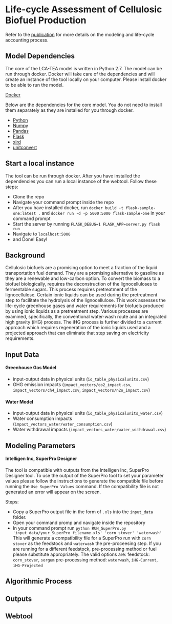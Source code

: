 # Life-cycle Assessment of Cellulosic Biofuel Production

Refer to the [publication](http://pubs.acs.org/doi/abs/10.1021/acssuschemeng.7b02116) for more details on the modeling and life-cycle accounting process.

## Model Dependencies
The core of the LCA-TEA model is written in Python 2.7. The model can be run through docker. Docker will take care of the dependencies and will create an instance of the tool locally on your computer. Please install docker to be able to run the model.

[Docker](https://docs.docker.com/docker-for-mac/install/)

Below are the dependencies for the core model. You do not need to install them separately as they are installed for you through docker.
- [Python](https://www.python.org/download/releases/2.7/)
- [Numpy](https://docs.scipy.org/doc/numpy-1.10.1/user/install.html)
- [Pandas](http://pandas.pydata.org/pandas-docs/stable/install.html)
- [Flask](http://flask.pocoo.org/docs/0.12/installation/)
- [xlrd](https://pypi.python.org/pypi/xlrd)
- [unitconvert](https://pypi.python.org/pypi/unitconvert/1.0.3)

## Start a local instance
The tool can be run through docker. After you have installed the dependencies you can run a local instance of the webtool. Follow these steps:
- Clone the repo
- Navigate your command prompt inside the repo
- After you have installed docker, run `docker build -t flask-sample-one:latest .` and `docker run -d -p 5000:5000 flask-sample-one` in your command prompt
- Start the server by running `FLASK_DEBUG=1 FLASK_APP=server.py flask run`
- Navigate to `localhost:5000`
- and Done! Easy!


## Background
Cellulosic biofuels are a promising option to meet a fraction of the liquid transportation fuel demand. They are a promising alternative to gasoline as they are a renewable and low-carbon option. To convert the biomass to a biofuel biologically, requires the deconstruction of the lignocelluloses to fermentable sugars. This process requires pretreatment of the lignocellulose. Certain ionic liquids can be used during the pretreatment step to facilitate the hydrolysis of the lignocellulose. This work assesses the life-cycle greenhouse gases and water requirements for biofuels produced by using ionic liquids as a pretreatment step. Various processes are examined, specifically, the conventional water-wash route and an integrated high gravity (iHG) process. The iHG process is further divided to a current approach which requires regeneration of the ionic liquids used and a projected approach that can eliminate that step saving on electricity requirements.


## Input Data
#### Greenhouse Gas Model
- input-output data in physical units (`io_table_physicalunits.csv`)
- GHG emission impacts (`impact_vectors/co2_impact.csv`, `impact_vectors/ch4_impact.csv`, `impact_vectors/n2o_impact.csv`)

#### Water Model
- input-output data in physical units (`io_table_physicalunits_water.csv`)
- Water consumption impacts (`impact_vectors_water/water_consumption.csv`)
- Water withdrawal impacts (`impact_vectors_water/water_withdrawal.csv`)


## Modeling Parameters
#### Intelligen Inc, SuperPro Designer
The tool is compatible with outputs from the Intelligen Inc, SuperPro Designer tool. To use the output of the SuperPro tool to set your parameter values please follow the instructions to generate the compatible file before running the `Use SuperPro Values` command. If the compatibility file is not generated an error will appear on the screen. 

Steps:
- Copy a SuperPro output file in the form of `.xls` into the `input_data` folder. 
- Open your command promp and navigate inside the repository
- In your command prompt run `python RUN_SuperPro.py 'input_data/your_SuperPro_filename.xls' 'corn_stover' 'waterwash'`
This will generate a compatibility file for a SuperPro run with `corn stover` as the feedstock and `waterwash` the pre-proceesing step. If you are running for a different feedstock, pre-processing method or fuel please substitute appropriately. The valid options are:
feedstock: `corn_stover`, `sorgum`
pre-processing method: `waterwash`, `iHG-Current`, `iHG-Projected`

## Algorithmic Process



## Outputs



## Webtool


